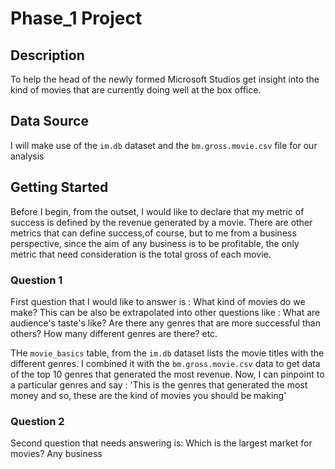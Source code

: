 # Phase_1 Project

## Description
  To help the head of the newly formed Microsoft Studios get insight into the kind of movies that are currently doing well at the box office. 
  
## Data Source
  I will make use of the `im.db` dataset and the `bm.gross.movie.csv` file for our analysis
  
## Getting Started
  Before I begin, from the outset, I would like to declare that my metric of success is defined by the revenue generated by a movie.
  There are other metrics that can define success,of course, but to me from a business perspective, since the aim of any business is to be profitable,
  the only metric that need consideration is the total gross of each movie.
  
### Question 1
First question that I would like to answer is : What kind of movies do we make? 
This can be also be extrapolated into other questions like : What are audience's taste's like? Are there any genres that are more successful than others? How many different genres are there? etc. 

THe `movie_basics` table, from the `im.db` dataset lists the movie titles with the different genres. I combined it with the `bm.gross.movie.csv` data to get data of the top 10 genres that generated the most revenue. Now, I can pinpoint to a particular genres and say : 'This is the genres that generated the most money and so, these are the kind of movies you should be making'

### Question 2
Second question that needs answering is: Which is the largest market for movies?
Any business 
